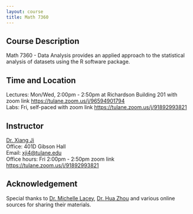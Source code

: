 ```yaml
---
layout: course
title: Math 7360
---
```


## Course Description

Math 7360 - Data Analysis provides an applied approach to the statistical analysis of datasets using the R software package.

## Time and Location

Lectures: Mon/Wed, 2:00pm - 2:50pm at Richardson Building 201 with zoom link
<https://tulane.zoom.us/j/96594901794> <br>
Labs: Fri, self-paced with zoom link <https://tulane.zoom.us/j/91892993821>

## Instructor

[Dr. Xiang Ji](https://sse.tulane.edu/math/faculty/ji)<br>
Office: 401D Gibson Hall <br>
Email: <xji4@tulane.edu><br>
Office hours: Fri 2:00pm - 2:50pm zoom link  <https://tulane.zoom.us/j/91892993821>


## Acknowledgement

Special thanks to [Dr. Michelle Lacey](https://sse.tulane.edu/math/faculty/lacey), [Dr. Hua Zhou](http://hua-zhou.github.io/) and various online sources for sharing their materials.

